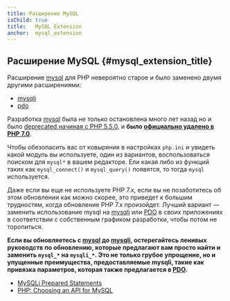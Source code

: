 ```yaml
---
title: Расширение MySQL
isChild: true
title:   MySQL Extension
anchor:  mysql_extension
---
```


## Расширение MySQL {#mysql_extension_title}

Расширение [mysql] для PHP невероятно старое и было заменено двумя другими расширениями:

- [mysqli]
- [pdo]

Разработка [mysql] была не только остановлена много лет назад но и было [deprecated начиная с PHP 5.5.0][mysql_deprecated],
и **было [официально удалено в PHP 7.0][mysql_removed]**.

Чтобы обезопасить вас от ковыряния в настройках `php.ini` и увидеть какой модуль вы используете, один из вариантов,
воспользоваться поиском для `mysql*` в вашем редакторе. Ели какая либо из функций таких как `mysql_connect()` и
`mysql_query()` появятся, то тогда `mysql` используется.

Даже если вы еще не используете PHP 7.x, если вы не позаботитесь об этом обновлении как можно скорее, это приведет к
большим трудностям, когда обновление PHP 7.x произойдет. Лучший вариант — заменить использование mysql на [mysqli] или
[PDO] в своих приложениях в соответствии с собственным графиком разработки, чтобы потом не торопиться.

**Если вы обновляетесь с [mysql] до [mysqli], остерегайтесь ленивых руководств по обновлению, которые предлагают вам
просто найти и заменить `mysql_*` на `mysqli_*`. Это не только грубое упрощение, но и упущенные преимущества,
предоставляемые mysqli, такие как привязка параметров, которая также предлагается в [PDO][pdo].**

- [MySQLi Prepared Statements][mysqli_prepared_statements]
- [PHP: Choosing an API for MySQL][mysql_api]

[mysql]: https://www.php.net/mysqli
[mysql_deprecated]: https://www.php.net/migration55.deprecated
[mysql_removed]: https://www.php.net/manual/migration70.removed-exts-sapis.php
[mysqli]: https://www.php.net/mysqli
[pdo]: https://www.php.net/pdo
[mysql_api]: https://www.php.net/mysqlinfo.api.choosing
[mysqli_prepared_statements]: https://websitebeaver.com/prepared-statements-in-php-mysqli-to-prevent-sql-injection
